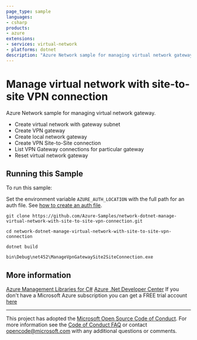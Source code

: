 ```yaml
---
page_type: sample
languages:
- csharp
products:
- azure
extensions:
- services: virtual-network
- platforms: dotnet
description: "Azure Network sample for managing virtual network gateway."
---
```


# Manage virtual network with site-to-site VPN connection #

 Azure Network sample for managing virtual network gateway.
  - Create virtual network with gateway subnet
  - Create VPN gateway
  - Create local network gateway
  - Create VPN Site-to-Site connection
  - List VPN Gateway connections for particular gateway
  - Reset virtual network gateway


## Running this Sample ##

To run this sample:

Set the environment variable `AZURE_AUTH_LOCATION` with the full path for an auth file. See [how to create an auth file](https://github.com/Azure/azure-libraries-for-net/blob/master/AUTH.md).

    git clone https://github.com/Azure-Samples/network-dotnet-manage-virtual-network-with-site-to-site-vpn-connection.git

    cd network-dotnet-manage-virtual-network-with-site-to-site-vpn-connection

    dotnet build

    bin\Debug\net452\ManageVpnGatewaySite2SiteConnection.exe

## More information ##

[Azure Management Libraries for C#](https://github.com/Azure/azure-sdk-for-net/tree/Fluent)
[Azure .Net Developer Center](https://azure.microsoft.com/en-us/develop/net/)
If you don't have a Microsoft Azure subscription you can get a FREE trial account [here](http://go.microsoft.com/fwlink/?LinkId=330212)

---

This project has adopted the [Microsoft Open Source Code of Conduct](https://opensource.microsoft.com/codeofconduct/). For more information see the [Code of Conduct FAQ](https://opensource.microsoft.com/codeofconduct/faq/) or contact [opencode@microsoft.com](mailto:opencode@microsoft.com) with any additional questions or comments.
